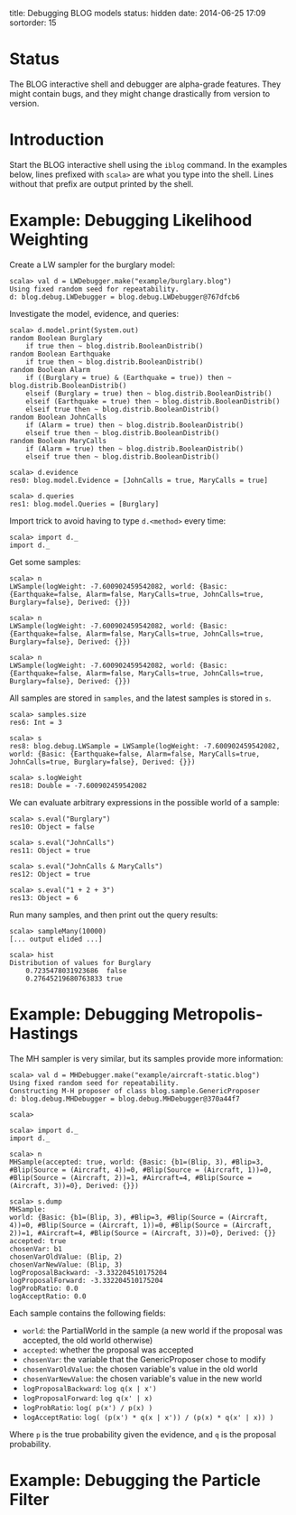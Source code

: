 title: Debugging BLOG models
status: hidden
date: 2014-06-25 17:09
sortorder: 15


# Status

The BLOG interactive shell and debugger are alpha-grade features. They might
contain bugs, and they might change drastically from version to version.


# Introduction

Start the BLOG interactive shell using the `iblog` command. In the examples
below, lines prefixed with `scala>` are what you type into the shell. Lines
without that prefix are output printed by the shell.


# Example: Debugging Likelihood Weighting

Create a LW sampler for the burglary model:

```text
scala> val d = LWDebugger.make("example/burglary.blog")
Using fixed random seed for repeatability.
d: blog.debug.LWDebugger = blog.debug.LWDebugger@767dfcb6
```

Investigate the model, evidence, and queries:

```text
scala> d.model.print(System.out)
random Boolean Burglary
    if true then ~ blog.distrib.BooleanDistrib()
random Boolean Earthquake
    if true then ~ blog.distrib.BooleanDistrib()
random Boolean Alarm
    if ((Burglary = true) & (Earthquake = true)) then ~ blog.distrib.BooleanDistrib()
    elseif (Burglary = true) then ~ blog.distrib.BooleanDistrib()
    elseif (Earthquake = true) then ~ blog.distrib.BooleanDistrib()
    elseif true then ~ blog.distrib.BooleanDistrib()
random Boolean JohnCalls
    if (Alarm = true) then ~ blog.distrib.BooleanDistrib()
    elseif true then ~ blog.distrib.BooleanDistrib()
random Boolean MaryCalls
    if (Alarm = true) then ~ blog.distrib.BooleanDistrib()
    elseif true then ~ blog.distrib.BooleanDistrib()

scala> d.evidence
res0: blog.model.Evidence = [JohnCalls = true, MaryCalls = true]

scala> d.queries
res1: blog.model.Queries = [Burglary]
```

Import trick to avoid having to type `d.<method>` every time:

```text
scala> import d._
import d._
```

Get some samples:

```text
scala> n
LWSample(logWeight: -7.600902459542082, world: {Basic: {Earthquake=false, Alarm=false, MaryCalls=true, JohnCalls=true, Burglary=false}, Derived: {}})

scala> n
LWSample(logWeight: -7.600902459542082, world: {Basic: {Earthquake=false, Alarm=false, MaryCalls=true, JohnCalls=true, Burglary=false}, Derived: {}})

scala> n
LWSample(logWeight: -7.600902459542082, world: {Basic: {Earthquake=false, Alarm=false, MaryCalls=true, JohnCalls=true, Burglary=false}, Derived: {}})
```

All samples are stored in `samples`, and the latest samples is stored in `s`.

```text
scala> samples.size
res6: Int = 3

scala> s
res8: blog.debug.LWSample = LWSample(logWeight: -7.600902459542082, world: {Basic: {Earthquake=false, Alarm=false, MaryCalls=true, JohnCalls=true, Burglary=false}, Derived: {}})

scala> s.logWeight
res18: Double = -7.600902459542082
```

We can evaluate arbitrary expressions in the possible world of a sample:

```text
scala> s.eval("Burglary")
res10: Object = false

scala> s.eval("JohnCalls")
res11: Object = true

scala> s.eval("JohnCalls & MaryCalls")
res12: Object = true

scala> s.eval("1 + 2 + 3")
res13: Object = 6
```

Run many samples, and then print out the query results:

```text
scala> sampleMany(10000)
[... output elided ...]

scala> hist
Distribution of values for Burglary
    0.7235478031923686  false
    0.27645219680763833 true
```


# Example: Debugging Metropolis-Hastings

The MH sampler is very similar, but its samples provide more information:

```text
scala> val d = MHDebugger.make("example/aircraft-static.blog")
Using fixed random seed for repeatability.
Constructing M-H proposer of class blog.sample.GenericProposer
d: blog.debug.MHDebugger = blog.debug.MHDebugger@370a44f7

scala> 

scala> import d._
import d._

scala> n
MHSample(accepted: true, world: {Basic: {b1=(Blip, 3), #Blip=3, #Blip(Source = (Aircraft, 4))=0, #Blip(Source = (Aircraft, 1))=0, #Blip(Source = (Aircraft, 2))=1, #Aircraft=4, #Blip(Source = (Aircraft, 3))=0}, Derived: {}})

scala> s.dump
MHSample:
world: {Basic: {b1=(Blip, 3), #Blip=3, #Blip(Source = (Aircraft, 4))=0, #Blip(Source = (Aircraft, 1))=0, #Blip(Source = (Aircraft, 2))=1, #Aircraft=4, #Blip(Source = (Aircraft, 3))=0}, Derived: {}}
accepted: true
chosenVar: b1
chosenVarOldValue: (Blip, 2)
chosenVarNewValue: (Blip, 3)
logProposalBackward: -3.332204510175204
logProposalForward: -3.332204510175204
logProbRatio: 0.0
logAcceptRatio: 0.0
```

Each sample contains the following fields:

- `world`: the PartialWorld in the sample (a new world if the proposal was
  accepted, the old world otherwise)
- `accepted`: whether the proposal was accepted
- `chosenVar`: the variable that the GenericProposer chose to modify
- `chosenVarOldValue`: the chosen variable's value in the old world
- `chosenVarNewValue`: the chosen variable's value in the new world
- `logProposalBackward`: `log q(x | x')`
- `logProposalForward`: `log q(x' | x)`
- `logProbRatio`: `log( p(x') / p(x) )`
- `logAcceptRatio`: `log( (p(x') * q(x | x')) / (p(x) * q(x' | x)) )`

Where `p` is the true probability given the evidence, and `q` is the proposal
probability.


# Example: Debugging the Particle Filter
